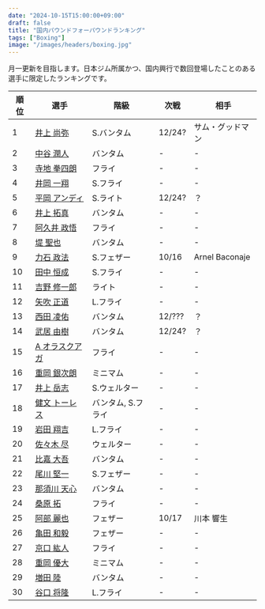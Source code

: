 ```yaml
---
date: "2024-10-15T15:00:00+09:00"
draft: false
title: "国内パウンドフォーパウンドランキング"
tags: ["Boxing"]
image: "/images/headers/boxing.jpg"
---
```


月一更新を目指します。日本ジム所属かつ、国内興行で数回登場したことのある選手に限定したランキングです。

順位|選手|階級|次戦|相手
---|---|---|---|---
1|[井上 尚弥](https://boxrec.com/en/box-pro/628407)|S.バンタム|12/24?|サム・グッドマン
2|[中谷 潤人](https://boxrec.com/en/box-pro/718508)|バンタム|-|-
3|[寺地 拳四朗](https://boxrec.com/en/box-pro/692967)|フライ|-|-
4|[井岡 一翔](https://boxrec.com/en/box-pro/483786)|S.フライ|-|-
5|[平岡 アンディ](https://boxrec.com/en/box-pro/672119)|S.ライト|12/24?|？
6|[井上 拓真](https://boxrec.com/en/box-pro/667667)|バンタム|-|-
7|[阿久井 政悟](https://boxrec.com/en/box-pro/685429)|フライ|-|-
8|[堤 聖也](https://boxrec.com/en/box-pro/829718)|バンタム|-|-
9|[力石 政法](https://boxrec.com/en/box-pro/806436)|S.フェザー|10/16|Arnel Baconaje
10|[田中 恒成](https://boxrec.com/en/box-pro/666339)|S.フライ|-|-
11|[吉野 修一郎](https://boxrec.com/en/box-pro/737760)|ライト|-|-
12|[矢吹 正道](https://boxrec.com/en/box-pro/752510)|L.フライ|-|-
13|[西田 凌佑](https://boxrec.com/en/box-pro/898844)|バンタム|12/???|？
14|[武居 由樹](https://boxrec.com/en/box-pro/990774)|バンタム|12/24?|？
15|[A オラスクアガ](https://boxrec.com/en/box-pro/904246)|フライ|-|-
16|[重岡 銀次朗](https://boxrec.com/en/box-pro/846108)|ミニマム|-|-
17|[井上 岳志](https://boxrec.com/en/box-pro/694941)|S.ウェルター|-|-
18|[健文 トーレス](https://boxrec.com/en/box-pro/233323)|バンタム, S.フライ|-|-
19|[岩田 翔吉](https://boxrec.com/en/box-pro/853769)|L.フライ|-|-
20|[佐々木 尽](https://boxrec.com/en/box-pro/847229)|ウェルター|-|-
21|[比嘉 大吾](https://boxrec.com/en/box-pro/691593)|バンタム|-|-
22|[尾川 堅一](https://boxrec.com/en/box-pro/535757)|S.フェザー|-|-
23|[那須川 天心](https://boxrec.com/en/box-pro/853210)|バンタム|-|-
24|[桑原 拓](https://boxrec.com/en/box-pro/)|フライ|-|-
25|[阿部 麗也](https://boxrec.com/en/box-pro/654234)|フェザー|10/17|川本 響生
26|[亀田 和毅](https://boxrec.com/en/box-pro/)|フェザー|-|-
27|[京口 紘人](https://boxrec.com/en/box-pro/752878)|フライ|-|-
28|[重岡 優大](https://boxrec.com/en/box-pro/)|ミニマム|-|-
29|[増田 陸](https://boxrec.com/en/box-pro/)|バンタム|-|-
30|[谷口 将隆](https://boxrec.com/en/box-pro/747308)|L.フライ|-|-

